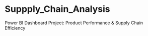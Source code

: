 # Suppply_Chain_Analysis
 Power BI Dashboard Project: Product Performance &amp; Supply Chain Efficiency
